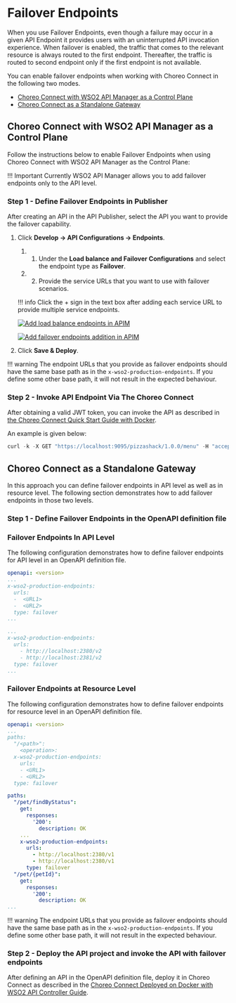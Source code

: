 # Failover Endpoints

When you use Failover Endpoints, even though a failure may occur in a given API Endpoint it provides users with an uninterrupted API invocation experience. When failover is enabled, the traffic that comes to the relevant resource is always routed to the first endpoint. Thereafter, the traffic is routed to second endpoint only if the first endpoint is not available.

You can enable failover endpoints when working with Choreo Connect in the following two modes.

- [Choreo Connect with WSO2 API Manager as a Control Plane](#choreo-connect-with-wso2-api-manager-as-a-control-plane)
- [Choreo Connect as a Standalone Gateway](#choreo-connect-as-a-standalone-gateway)

## Choreo Connect with WSO2 API Manager as a Control Plane

Follow the instructions below to enable Failover Endpoints when using Choreo Connect with WSO2 API Manager as the Control Plane:

!!! Important
    Currently WSO2 API Manager allows you to add failover endpoints only to the API level.

### Step 1 - Define Failover Endpoints in Publisher

After creating an API in the API Publisher, select the API you want to provide the failover capability.

1.  Click **Develop -> API Configurations -> Endpoints**.

    1. 1. Under the **Load balance and Failover Configurations** and select the endpoint type as **Failover**.

    1. 2. Provide the service URLs that you want to use with failover scenarios.

    !!! info
        Click the + sign in the text box after adding each service URL to provide multiple service endpoints.

    [![Add load balance endpoints in APIM]({{base_path}}/assets/img/learn/load-balance-and-fail-over.png)]({{base_path}}/assets/img/learn/load-balance-and-fail-over.png)

    [![Add failover endpoints addition in APIM]({{base_path}}/assets/img/learn/failover-configured.png)]({{base_path}}/assets/img/learn/load-balanced-configurations.png)
    
2.  Click **Save & Deploy**.

!!! warning
    The endpoint URLs that you provide as failover endpoints should have the same base path as in the `x-wso2-production-endpoints`.
    If you define some other base path, it will not result in the expected behaviour.

### Step 2 - Invoke API Endpoint Via The Choreo Connect

After obtaining a valid JWT token, you can invoke the API as described in [the Choreo Connect Quick Start Guide with Docker]({{base_path}}/deploy-and-publish/deploy-on-gateway/choreo-connect/getting-started/quick-start-guide-docker-with-apim/#step-6-invoke-the-api-via-choreo-connect). 

An example is given below:

``` java
curl -k -X GET "https://localhost:9095/pizzashack/1.0.0/menu" -H "accept: application/json" -H "Authorization: Bearer <COPIED_TOKEN>"
```

## Choreo Connect as a Standalone Gateway

In this approach you can define failover endpoints in API level as well as in resource level. The following section demonstrates how to add failover endpoints in those two levels.

### Step 1 - Define Failover Endpoints in the OpenAPI definition file

### Failover Endpoints In API Level

The following configuration demonstrates how to define failover endpoints for API level in an OpenAPI definition file.

``` yaml tab="Format"
openapi: <version>
...
x-wso2-production-endpoints:
  urls:
  -  <URL1>
  -  <URL2>
  type: failover
...
```

``` yaml tab="Example"
...
x-wso2-production-endpoints:
  urls:
    - http://localhost:2380/v2
    - http://localhost:2381/v2
  type: failover
...
```

### Failover Endpoints at Resource Level

The following configuration demonstrates how to define failover endpoints for resource level in an OpenAPI definition file.

``` yaml tab="Format"
openapi: <version>
...
paths:
  "/<path>":
    <operation>:
  x-wso2-production-endpoints:
    urls:
    - <URL1>
    - <URL2>
  type: failover
```

``` yaml tab="Example"
paths:
  "/pet/findByStatus":
    get:
      responses:
        '200':
          description: OK
    ...
    x-wso2-production-endpoints:
      urls:
        - http://localhost:2380/v1
        - http://localhost:2380/v1
      type: failover
  "/pet/{petId}":
    get:
      responses:
        '200':
          description: OK
...
```
!!! warning
    The endpoint URLs that you provide as failover endpoints should have the same base path as in the `x-wso2-production-endpoints`.
    If you define some other base path, it will not result in the expected behaviour.
    

### Step 2 - Deploy the API project and invoke the API with failover endpoints

After defining an API in the OpenAPI definition file, deploy it in Choreo Connect as described in the [Choreo Connect Deployed on Docker with WSO2 API Controller Guide]({{base_path}}/deploy-and-publish/deploy-on-gateway/choreo-connect/getting-started/deploy/cc-as-a-standalone-gateway-on-docker/#step-1-download-and-setup-choreo-connect-distribution-zip-and-apictl-command-line-tool).
